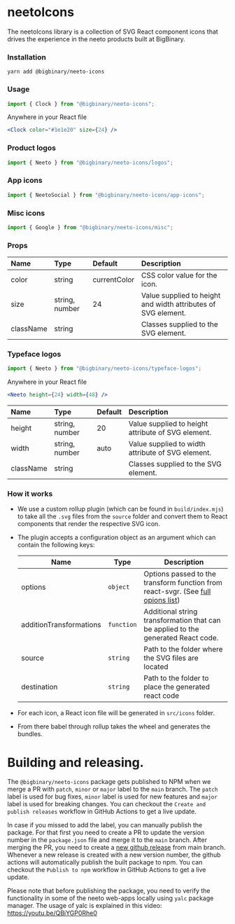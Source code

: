 # neetoIcons

The neetoIcons library is a collection of SVG React component icons that drives
the experience in the neeto products built at BigBinary.

### Installation

```
yarn add @bigbinary/neeto-icons
```

### Usage

```javascript
import { Clock } from "@bigbinary/neeto-icons";
```

Anywhere in your React file

```jsx
<Clock color="#1e1e20" size={24} />
```

### Product logos

```javascript
import { Neeto } from "@bigbinary/neeto-icons/logos";
```

### App icons

```javascript
import { NeetoSocial } from "@bigbinary/neeto-icons/app-icons";
```

### Misc icons

```javascript
import { Google } from "@bigbinary/neeto-icons/misc";
```

### Props

| Name      | Type           | Default      | Description                                                   |
| :-------- | :------------- | :----------- | :------------------------------------------------------------ |
| color     | string         | currentColor | CSS color value for the icon.                                 |
| size      | string, number | 24           | Value supplied to height and width attributes of SVG element. |
| className | string         |              | Classes supplied to the SVG element.                          |

### Typeface logos

```javascript
import { Neeto } from "@bigbinary/neeto-icons/typeface-logos";
```

Anywhere in your React file

```jsx
<Neeto height={24} width={48} />
```

| Name      | Type           | Default | Description                                        |
| :-------- | :------------- | :------ | :------------------------------------------------- |
| height    | string, number | 20      | Value supplied to height attribute of SVG element. |
| width     | string, number | auto    | Value supplied to width attribute of SVG element.  |
| className | string         |         | Classes supplied to the SVG element.               |

### How it works

- We use a custom rollup plugin (which can be found in `build/index.mjs`) to
  take all the `.svg` files from the `source` folder and convert them to React
  components that render the respective SVG icon.
- The plugin accepts a configuration object as an argument which can contain the
  following keys:

  | Name                    | Type       | Description                                                                                                              |
  | ----------------------- | ---------- | ------------------------------------------------------------------------------------------------------------------------ |
  | options                 | `object`   | Options passed to the transform function from react-svgr. (See [full opions list](https://react-svgr.com/docs/options/)) |
  | additionTransformations | `function` | Additional string transformation that can be applied to the generated React code.                                        |
  | source                  | `string`   | Path to the folder where the SVG files are located                                                                       |
  | destination             | `string`   | Path to the folder to place the generated react code                                                                     |

- For each icon, a React icon file will be generated in `src/icons` folder.
- From there babel through rollup takes the wheel and generates the bundles.

# Building and releasing.

The `@bigbinary/neeto-icons` package gets published to NPM when we merge a PR
with `patch`, `minor` or `major` label to the `main` branch. The `patch` label
is used for bug fixes, `minor` label is used for new features and `major` label
is used for breaking changes. You can checkout the `Create and publish releases`
workflow in GitHub Actions to get a live update.

In case if you missed to add the label, you can manually publish the package.
For that first you need to create a PR to update the version number in the
`package.json` file and merge it to the `main` branch. After merging the PR, you
need to create a
[new github release](https://github.com/bigbinary/neeto-icons/releases/new) from
main branch. Whenever a new release is created with a new version number, the
github actions will automatically publish the built package to npm. You can
checkout the `Publish to npm` workflow in GitHub Actions to get a live update.

Please note that before publishing the package, you need to verify the
functionality in some of the neeto web-apps locally using `yalc` package
manager. The usage of yalc is explained in this video:
https://youtu.be/QBiYGP0Rhe0
